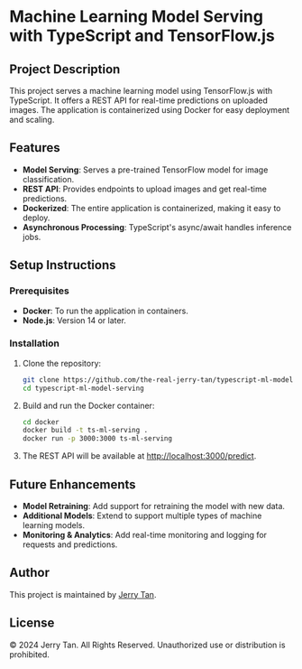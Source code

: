 # Machine Learning Model Serving with TypeScript and TensorFlow.js

## Project Description

This project serves a machine learning model using TensorFlow.js with TypeScript. It offers a REST API for real-time predictions on uploaded images. The application is containerized using Docker for easy deployment and scaling.

## Features

- **Model Serving**: Serves a pre-trained TensorFlow model for image classification.
- **REST API**: Provides endpoints to upload images and get real-time predictions.
- **Dockerized**: The entire application is containerized, making it easy to deploy.
- **Asynchronous Processing**: TypeScript's async/await handles inference jobs.

## Setup Instructions

### Prerequisites
- **Docker**: To run the application in containers.
- **Node.js**: Version 14 or later.

### Installation

1. Clone the repository:
   ```bash
   git clone https://github.com/the-real-jerry-tan/typescript-ml-model-serving.git
   cd typescript-ml-model-serving
   ```

2. Build and run the Docker container:
   ```bash
   cd docker
   docker build -t ts-ml-serving .
   docker run -p 3000:3000 ts-ml-serving
   ```

3. The REST API will be available at [http://localhost:3000/predict](http://localhost:3000/predict).

## Future Enhancements

- **Model Retraining**: Add support for retraining the model with new data.
- **Additional Models**: Extend to support multiple types of machine learning models.
- **Monitoring & Analytics**: Add real-time monitoring and logging for requests and predictions.

## Author

This project is maintained by [Jerry Tan](https://github.com/the-real-jerry-tan).

## License

© 2024 Jerry Tan. All Rights Reserved. Unauthorized use or distribution is prohibited.
